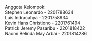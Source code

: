Anggota Kelompok:<br>
Stephen Leonardo        - 2201788634<br>
Luis Indracahya		      - 2201758934<br>
Kevin Hans Christiono	  - 2201761494<br>
Patrick Jeremy Pasaribu	- 2201818422<br>
Naomi Belinda May Arbai	- 2201814286<br>
